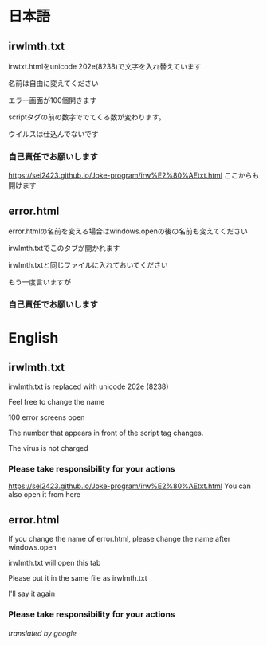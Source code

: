 # 日本語
## irwlmth.txt
irwtxt.htmlをunicode 202e(8238)で文字を入れ替えています

名前は自由に変えてください

エラー画面が100個開きます

scriptタグの前の数字ででてくる数が変わります。

ウイルスは仕込んでないです

### 自己責任でお願いします
https://sei2423.github.io/Joke-program/irw%E2%80%AEtxt.html
ここからも開けます

## error.html
error.htmlの名前を変える場合はwindows.openの後の名前も変えてください

irwlmth.txtでこのタブが開かれます

irwlmth.txtと同じファイルに入れておいてください

もう一度言いますが
### 自己責任でお願いします

# English
## irwlmth.txt
irwlmth.txt is replaced with unicode 202e (8238)

Feel free to change the name

100 error screens open

The number that appears in front of the script tag changes.

The virus is not charged

### Please take responsibility for your actions
https://sei2423.github.io/Joke-program/irw%E2%80%AEtxt.html
You can also open it from here

## error.html
If you change the name of error.html, please change the name after windows.open

irwlmth.txt will open this tab

Please put it in the same file as irwlmth.txt

I'll say it again
### Please take responsibility for your actions
###### translated by google
